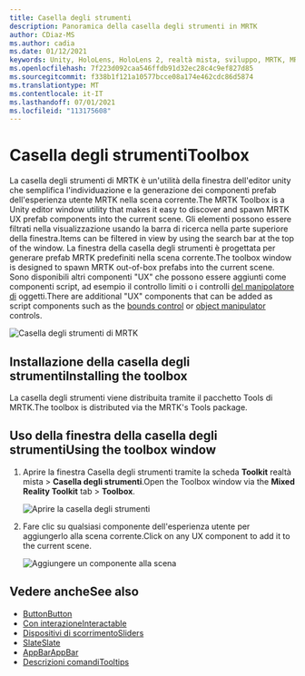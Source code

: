 ```yaml
---
title: Casella degli strumenti
description: Panoramica della casella degli strumenti in MRTK
author: CDiaz-MS
ms.author: cadia
ms.date: 01/12/2021
keywords: Unity, HoloLens, HoloLens 2, realtà mista, sviluppo, MRTK, MRTK ToolBox
ms.openlocfilehash: 7f223d092caa546ffdb91d32ec28c4c9ef827d85
ms.sourcegitcommit: f338b1f121a10577bcce08a174e462cdc86d5874
ms.translationtype: MT
ms.contentlocale: it-IT
ms.lasthandoff: 07/01/2021
ms.locfileid: "113175608"
---
```

# <a name="toolbox"></a><span data-ttu-id="bd08f-104">Casella degli strumenti</span><span class="sxs-lookup"><span data-stu-id="bd08f-104">Toolbox</span></span>

<span data-ttu-id="bd08f-105">La casella degli strumenti di MRTK è un'utilità della finestra dell'editor unity che semplifica l'individuazione e la generazione dei componenti prefab dell'esperienza utente MRTK nella scena corrente.</span><span class="sxs-lookup"><span data-stu-id="bd08f-105">The MRTK Toolbox is a Unity editor window utility that makes it easy to discover and spawn MRTK UX prefab components into the current scene.</span></span> <span data-ttu-id="bd08f-106">Gli elementi possono essere filtrati nella visualizzazione usando la barra di ricerca nella parte superiore della finestra.</span><span class="sxs-lookup"><span data-stu-id="bd08f-106">Items can be filtered in view by using the search bar at the top of the window.</span></span> <span data-ttu-id="bd08f-107">La finestra della casella degli strumenti è progettata per generare prefab MRTK predefiniti nella scena corrente.</span><span class="sxs-lookup"><span data-stu-id="bd08f-107">The toolbox window is designed to spawn MRTK out-of-box prefabs into the current scene.</span></span> <span data-ttu-id="bd08f-108">Sono disponibili altri componenti "UX" che possono essere [](bounds-control.md) aggiunti come componenti script, ad esempio il controllo limiti o i controlli [del manipolatore di](object-manipulator.md) oggetti.</span><span class="sxs-lookup"><span data-stu-id="bd08f-108">There are additional "UX" components that can be added as script components such as the [bounds control](bounds-control.md) or [object manipulator](object-manipulator.md) controls.</span></span>

![Casella degli strumenti di MRTK](../images/Tools/MRTKToolboxWindow.png)

## <a name="installing-the-toolbox"></a><span data-ttu-id="bd08f-110">Installazione della casella degli strumenti</span><span class="sxs-lookup"><span data-stu-id="bd08f-110">Installing the toolbox</span></span>

<span data-ttu-id="bd08f-111">La casella degli strumenti viene distribuita tramite il pacchetto Tools di MRTK.</span><span class="sxs-lookup"><span data-stu-id="bd08f-111">The toolbox is distributed via the MRTK's Tools package.</span></span>

## <a name="using-the-toolbox-window"></a><span data-ttu-id="bd08f-112">Uso della finestra della casella degli strumenti</span><span class="sxs-lookup"><span data-stu-id="bd08f-112">Using the toolbox window</span></span>

1. <span data-ttu-id="bd08f-113">Aprire la finestra Casella degli strumenti tramite la scheda **Toolkit** realtà mista > **Casella degli strumenti**.</span><span class="sxs-lookup"><span data-stu-id="bd08f-113">Open the Toolbox window via the **Mixed Reality Toolkit** tab > **Toolbox**.</span></span>

    ![Aprire la casella degli strumenti](https://user-images.githubusercontent.com/25975362/73321589-ccfbc100-41f7-11ea-8f1a-89c4f68e12f7.gif)

1. <span data-ttu-id="bd08f-115">Fare clic su qualsiasi componente dell'esperienza utente per aggiungerlo alla scena corrente.</span><span class="sxs-lookup"><span data-stu-id="bd08f-115">Click on any UX component to add it to the current scene.</span></span>

    ![Aggiungere un componente alla scena](https://user-images.githubusercontent.com/25975362/73321582-c9683a00-41f7-11ea-8bac-bf8efdb2fbe3.gif)

## <a name="see-also"></a><span data-ttu-id="bd08f-117">Vedere anche</span><span class="sxs-lookup"><span data-stu-id="bd08f-117">See also</span></span>

- [<span data-ttu-id="bd08f-118">Button</span><span class="sxs-lookup"><span data-stu-id="bd08f-118">Button</span></span>](button.md)
- [<span data-ttu-id="bd08f-119">Con interazione</span><span class="sxs-lookup"><span data-stu-id="bd08f-119">Interactable</span></span>](interactable.md)
- [<span data-ttu-id="bd08f-120">Dispositivi di scorrimento</span><span class="sxs-lookup"><span data-stu-id="bd08f-120">Sliders</span></span>](sliders.md)
- [<span data-ttu-id="bd08f-121">Slate</span><span class="sxs-lookup"><span data-stu-id="bd08f-121">Slate</span></span>](slate.md)
- [<span data-ttu-id="bd08f-122">AppBar</span><span class="sxs-lookup"><span data-stu-id="bd08f-122">AppBar</span></span>](app-bar.md)
- [<span data-ttu-id="bd08f-123">Descrizioni comandi</span><span class="sxs-lookup"><span data-stu-id="bd08f-123">Tooltips</span></span>](tooltip.md)
